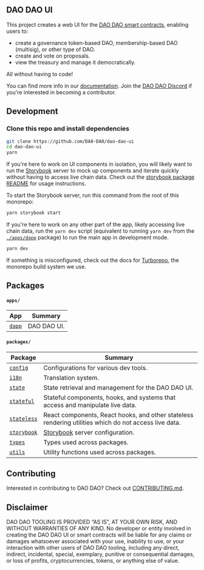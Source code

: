 ## DAO DAO UI

This project creates a web UI for the [DAO DAO smart
contracts](https://github.com/DA0-DA0/dao-contracts), enabling users to:

- create a governance token-based DAO, membership-based DAO (multisig), or other
  type of DAO.
- create and vote on proposals.
- view the treasury and manage it democratically.

All without having to code!

You can find more info in our [documentation](https://docs.daodao.zone). Join
the [DAO DAO Discord](https://discord.gg/sAaGuyW3D2) if you're interested in
becoming a contributor.

## Development

### Clone this repo and install dependencies

```bash
git clone https://github.com/DA0-DA0/dao-dao-ui
cd dao-dao-ui
yarn
```

If you're here to work on UI components in isolation, you will likely want to
run the [Storybook](https://storybook.js.org/) server to mock up components and
iterate quickly without having to access live chain data. Check out the
[storybook package README](./packages/storybook/README.md) for usage
instructions.

To start the Storybook server, run this command from the root of this monorepo:

```bash
yarn storybook start
```

If you're here to work on any other part of the app, likely accessing live chain
data, run the `yarn dev` script (equivalent to running `yarn dev` from the
[`./apps/dapp`](./apps/dapp) package) to run the main app in development mode.

```bash
yarn dev
```

If something is misconfigured, check out the docs for
[Turborepo](https://turborepo.org/docs), the monorepo build system we use.

## Packages

#### `apps/`

| App                             | Summary     |
| ------------------------------- | ----------- |
| [`dapp`](./apps/dapp/README.md) | DAO DAO UI. |

#### `packages/`

| Package                                       | Summary                                                                                               |
| --------------------------------------------- | ----------------------------------------------------------------------------------------------------- |
| [`config`](./packages/config/README.md)       | Configurations for various dev tools.                                                                 |
| [`i18n`](./packages/i18n/README.md)           | Translation system.                                                                                   |
| [`state`](./packages/state/README.md)         | State retrieval and management for the DAO DAO UI.                                                    |
| [`stateful`](./packages/stateful/README.md)   | Stateful components, hooks, and systems that access and manipulate live data.                         |
| [`stateless`](./packages/stateless/README.md) | React components, React hooks, and other stateless rendering utilities which do not access live data. |
| [`storybook`](./packages/storybook/README.md) | [Storybook](https://storybook.js.org/) server configuration.                                          |
| [`types`](./packages/types/README.md)         | Types used across packages.                                                                           |
| [`utils`](./packages/utils/README.md)         | Utility functions used across packages.                                                               |

## Contributing

Interested in contributing to DAO DAO? Check out
[CONTRIBUTING.md](./CONTRIBUTING.md).

## Disclaimer

DAO DAO TOOLING IS PROVIDED “AS IS”, AT YOUR OWN RISK, AND WITHOUT WARRANTIES OF
ANY KIND. No developer or entity involved in creating the DAO DAO UI or smart
contracts will be liable for any claims or damages whatsoever associated with
your use, inability to use, or your interaction with other users of DAO DAO
tooling, including any direct, indirect, incidental, special, exemplary,
punitive or consequential damages, or loss of profits, cryptocurrencies, tokens,
or anything else of value.
